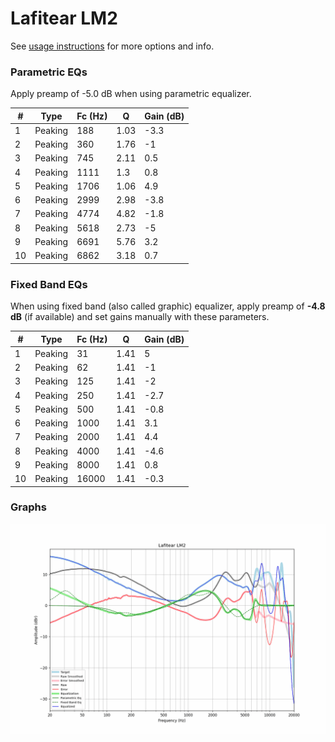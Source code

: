 # Lafitear LM2
See [usage instructions](https://github.com/jaakkopasanen/AutoEq#usage) for more options and info.

### Parametric EQs
Apply preamp of -5.0 dB when using parametric equalizer.

|   # | Type    |   Fc (Hz) |    Q |   Gain (dB) |
|-----|---------|-----------|------|-------------|
|   1 | Peaking |       188 | 1.03 |        -3.3 |
|   2 | Peaking |       360 | 1.76 |        -1   |
|   3 | Peaking |       745 | 2.11 |         0.5 |
|   4 | Peaking |      1111 | 1.3  |         0.8 |
|   5 | Peaking |      1706 | 1.06 |         4.9 |
|   6 | Peaking |      2999 | 2.98 |        -3.8 |
|   7 | Peaking |      4774 | 4.82 |        -1.8 |
|   8 | Peaking |      5618 | 2.73 |        -5   |
|   9 | Peaking |      6691 | 5.76 |         3.2 |
|  10 | Peaking |      6862 | 3.18 |         0.7 |

### Fixed Band EQs
When using fixed band (also called graphic) equalizer, apply preamp of **-4.8 dB** (if available) and set gains manually with these parameters.

|   # | Type    |   Fc (Hz) |    Q |   Gain (dB) |
|-----|---------|-----------|------|-------------|
|   1 | Peaking |        31 | 1.41 |         5   |
|   2 | Peaking |        62 | 1.41 |        -1   |
|   3 | Peaking |       125 | 1.41 |        -2   |
|   4 | Peaking |       250 | 1.41 |        -2.7 |
|   5 | Peaking |       500 | 1.41 |        -0.8 |
|   6 | Peaking |      1000 | 1.41 |         3.1 |
|   7 | Peaking |      2000 | 1.41 |         4.4 |
|   8 | Peaking |      4000 | 1.41 |        -4.6 |
|   9 | Peaking |      8000 | 1.41 |         0.8 |
|  10 | Peaking |     16000 | 1.41 |        -0.3 |

### Graphs
![](./Lafitear%20LM2.png)
